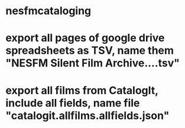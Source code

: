 # nesfmcataloging

# export all pages of google drive spreadsheets as TSV, name them "NESFM Silent Film Archive....tsv"
# export all films from CatalogIt, include all fields, name file "catalogit.allfilms.allfields.json"
